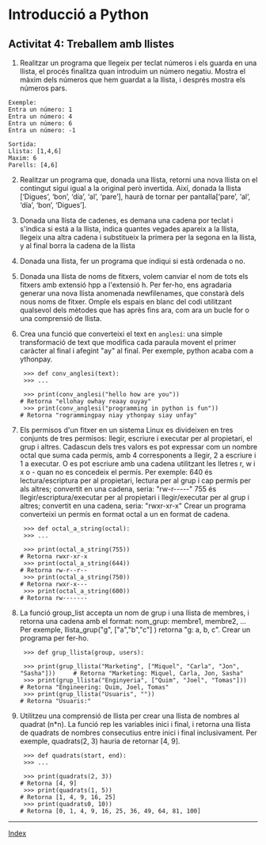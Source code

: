 
# Introducció a Python
## Activitat 4: Treballem amb llistes

1. Realitzar un programa que llegeix per teclat números i els guarda en una llista, el procés finalitza quan introduim un número negatiu. Mostra el màxim dels números que hem guardat a la llista, i després mostra els números pars.

```
Exemple:
Entra un número: 1
Entra un número: 4
Entra un número: 6
Entra un número: -1

Sortida:
Llista: [1,4,6]
Maxim: 6
Parells: [4,6]
```
2. Realitzar un programa que, donada una llista, retorni una nova llista on el contingut sigui igual a la original però invertida. Així, donada la llista [‘Digues’, ‘bon’, ‘día’, ‘al’, ‘pare’], haurà de tornar per pantalla[‘pare’, ‘al’, ‘día’, ‘bon’, ‘Digues’].

3. Donada una llista de cadenes, es demana una cadena por teclat i s'indica si está a la llista, indica quantes vegades apareix a la llista,  llegeix una altra cadena i substitueix la primera per la segona en la llista, y al final borra la cadena de la llista

4. Donada una llista, fer un programa que indiqui si està ordenada o no.

5. Donada una llista de noms de fitxers, volem canviar el nom de tots els fitxers amb extensió hpp a l'extensió h. Per fer-ho, ens agradaria generar una nova llista anomenada newfilenames, que constarà dels nous noms de fitxer. Omple els espais en blanc del codi utilitzant qualsevol dels mètodes que has après fins ara, com ara un bucle for o una comprensió de llista.

6. Crea una funció que converteixi el text en `anglesí`: una simple transformació de text que modifica cada paraula movent el primer caràcter al final i afegint "ay" al final. Per exemple, python acaba com a ythonpay.

        >>> def conv_anglesi(text):
        >>> ...

        >>> print(conv_anglesi("hello how are you"))                            # Retorna "ellohay owhay reaay ouyay"
        >>> print(conv_anglesi("programming in python is fun"))                 # Retorna "rogrammingpay niay ythonpay siay unfay"

7. Els permisos d'un fitxer en un sistema Linux es divideixen en tres conjunts de tres permisos: llegir, escriure i executar per al propietari, el grup i altres. Cadascun dels tres valors es pot expressar com un nombre octal que suma cada permís, amb 4 corresponents a llegir, 2 a escriure i 1 a executar. O es pot escriure amb una cadena utilitzant les lletres r, w i x o - quan no es concedeix el permís.
  Per exemple:
  640 és lectura/escriptura per al propietari, lectura per al grup i cap permís per als altres; convertit en una cadena, seria: "rw-r-----"
  755 és llegir/escriptura/executar per al propietari i llegir/executar per al grup i altres; convertit en una cadena, seria: "rwxr-xr-x"
  Crear un programa  converteixi un permís en format octal a un en format de cadena.

        >>> def octal_a_string(octal):
        >>> ...
    
        >>> print(octal_a_string(755))                                          # Retorna rwxr-xr-x
        >>> print(octal_a_string(644))                                          # Retorna rw-r--r--
        >>> print(octal_a_string(750))                                          # Retorna rwxr-x---
        >>> print(octal_a_string(600))                                          # Retorna rw-------


8. La funció group_list accepta un nom de grup i una llista de membres, i retorna una cadena amb el format: nom_grup: membre1, membre2, … Per exemple, llista_grup("g", ["a","b","c"] ) retorna "g: a, b, c". Crear un programa per fer-ho.

        >>> def grup_llista(group, users):
    
        >>> print(grup_llista("Marketing", ["Miquel", "Carla", "Jon", "Sasha"]))     # Retorna "Marketing: Miquel, Carla, Jon, Sasha"
        >>> print(grup_llista("Enginyeria", ["Quim", "Joel", "Tomas"]))              # Retorna "Engineering: Quim, Joel, Tomas"
        >>> print(grup_llista("Usuaris", ""))                                        # Retorna "Usuaris:"

9. Utilitzeu una comprensió de llista per crear una llista de nombres al quadrat (n*n). La funció rep les variables inici i final, i retorna una llista de quadrats de nombres consecutius entre inici i final inclusivament. Per exemple, quadrats(2, 3) hauria de retornar [4, 9].
    
        >>> def quadrats(start, end):
	    >>> ...

        >>> print(quadrats(2, 3))                                                 # Retorna [4, 9]
        >>> print(quadrats(1, 5))                                                 # Retorna [1, 4, 9, 16, 25]
        >>> print(quadrats0, 10))                                                 # Retorna [0, 1, 4, 9, 16, 25, 36, 49, 64, 81, 100]
 
***
[Index](../../../README.md)
